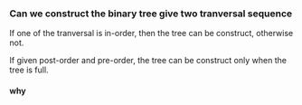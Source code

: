 ### Can we construct the binary tree give two tranversal sequence
If one of the tranversal is in-order, then the tree can be construct, otherwise not.

If given post-order and pre-order, the tree can be construct only when the tree is full.
#### why

<!--stackedit_data:
eyJoaXN0b3J5IjpbMjA1NDg2NTU5MV19
-->
